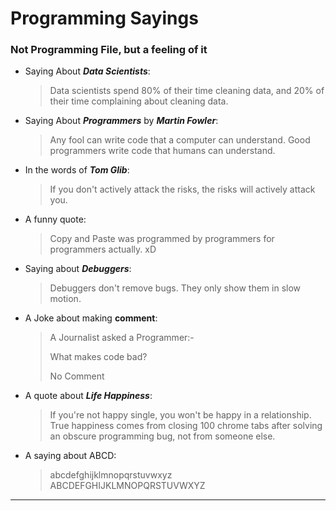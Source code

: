 # Programming Sayings
### Not Programming File, but a feeling of it

- Saying About ***Data Scientists***:
  > Data scientists spend 80% of their time cleaning data, and 20% of their time complaining about cleaning data.

- Saying About ***Programmers*** by ***Martin Fowler***:
  > Any fool can write code that a computer can understand. Good programmers write code that humans can understand.
- In the words of ***Tom Glib***:
  > If you don't actively attack the risks, the risks will actively attack you.
- A funny quote:
  > Copy and Paste was programmed by programmers for programmers actually. xD
- Saying about ***Debuggers***:
  > Debuggers don't remove bugs. They only show them in slow motion.
- A Joke about making **comment**:
  > A Journalist asked a Programmer:- 
  > 
  > What makes code bad? 
  > 
  > No Comment
- A quote about ***Life Happiness***:
  > If you're not happy single, you won't be happy in a relationship. True happiness comes from closing 100 chrome 
    tabs after solving an obscure programming bug, not from someone else.
- A saying about ABCD:
  > abcdefghijklmnopqrstuvwxyz
  > ABCDEFGHIJKLMNOPQRSTUVWXYZ

---
